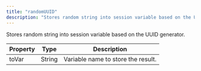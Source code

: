 ```yaml
---
title: "randomUUID"
description: "Stores random string into session variable based on the UUID generator."
---
```

Stores random string into session variable based on the UUID generator.

| Property | Type | Description |
| ------- | ------- | -------- |
| toVar | String | Variable name to store the result. |

